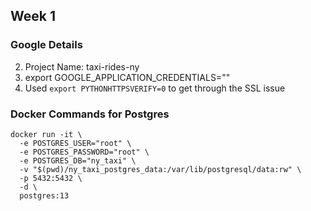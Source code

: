 ## Week 1
### Google Details
2. Project Name: taxi-rides-ny
4. export GOOGLE_APPLICATION_CREDENTIALS="<file-name>"
5. Used `export PYTHONHTTPSVERIFY=0` to get through the SSL issue 

### Docker Commands for Postgres
```shell
docker run -it \
  -e POSTGRES_USER="root" \
  -e POSTGRES_PASSWORD="root" \
  -e POSTGRES_DB="ny_taxi" \
  -v "$(pwd)/ny_taxi_postgres_data:/var/lib/postgresql/data:rw" \
  -p 5432:5432 \
  -d \
  postgres:13
  
```
